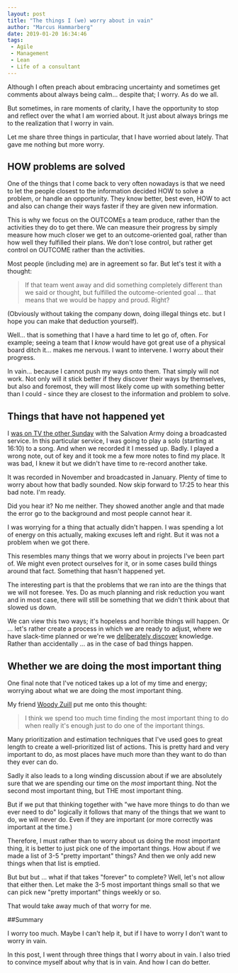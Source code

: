 ```yaml
---
layout: post
title: "The things I (we) worry about in vain"
author: "Marcus Hammarberg"
date: 2019-01-20 16:34:46
tags:
 - Agile
 - Management
 - Lean
 - Life of a consultant
---
```


Although I often preach about embracing uncertainty and sometimes get comments about always being calm... despite that; I worry. As do we all. 

But sometimes, in rare moments of clarity, I have the opportunity to stop and reflect over the what I am worried about. It just about always brings me to the realization that I worry in vain. 

Let me share three things in particular, that I have worried about lately. That gave me nothing but more worry.  

<a name='more'></a>

## HOW problems are solved

One of the things that I come back to very often nowadays is that we need to let the people closest to the information decided HOW to solve a problem, or handle an opportunity. They know better, best even, HOW to act and also can change their ways faster if they are given new information. 

This is why we focus on the OUTCOMEs a team produce, rather than the activities they do to get there. We can measure their progress by simply measure how much closer we get to an outcome-oriented goal, rather than how well they fulfilled their plans. We don't lose control, but rather get control on OUTCOME rather than the activities. 

Most people (including me) are in agreement so far. But let's test it with a thought: 

> If that team went away and did something completely different than we said or thought, but fulfilled the outcome-oriented goal ... that means that we would be happy and proud. Right? 

(Obviously without taking the company down, doing illegal things etc. but I hope you can make that deduction yourself). 

Well... that is something that I have a hard time to let go of, often. For example; seeing a team that I *know* would have got great use of a physical board ditch it... makes me nervous. I want to intervene. I worry about their progress. 

In vain... because I cannot push my ways onto them. That simply will not work. Not only will it stick better if they discover their ways by themselves, but also and foremost, they will most likely come up with something better than I could - since they are closest to the information and problem to solve. 

## Things that have not happened yet

I [was on TV the other Sunday](https://www.svtplay.se/video/20772688/gudstjanst/gudstjanst-avsnitt-4-3?start=auto&tab=2019&fbclid=IwAR2qSt-feMEXrXe6mez_DJxxmh6oYTpYqsKy3mhdIPUEDgVyd9VaVXia5kM) with the Salvation Army doing a broadcasted service. In this particular service, I was going to play a solo (starting at 16:10) to a song. And when we recorded it I messed up. Badly. I played a wrong note, out of key and it took me a few more notes to find my place. It was bad, I knew it but we didn't have time to re-record another take.

It was recorded in November and broadcasted in January. Plenty of time to worry about how that badly sounded. Now skip forward to 17:25 to hear this bad note. I'm ready. 

Did you hear it? No me neither. They showed another angle and that made the error go to the background and most people cannot hear it. 



I was worrying for a thing that actually didn't happen. I was spending a lot of energy on this actually, making excuses left and right. But it was not a problem when we got there. 

This resembles many things that we worry about in projects I've been part of. We might even protect ourselves for it, or in some cases build things around that fact. Something that hasn't happened yet.

The interesting part is that the problems that we ran into are the things that we will not foresee. Yes. Do as much planning and risk reduction you want and in most case, there will still be something that we didn't think about that slowed us down. 

We can view this two ways; it's hopeless and horrible things will happen. Or ... let's rather create a process in which we are ready to adjust, where we have slack-time planned or we're we [deliberately discover](https://dannorth.net/2010/08/30/introducing-deliberate-discovery/) knowledge. Rather than accidentally ... as in the case of bad things happen. 

## Whether we are doing the most important thing

One final note that I've noticed takes up a lot of my time and energy; worrying about what we are doing the most important thing. 

My friend [Woody Zuill](https://twitter.com/WoodyZuill) put me onto this thought: 

> I think we spend too much time finding the most important thing to do when really it's enough just to do one of the important things. 

Many prioritization and estimation techniques that I've used goes to great length to create a well-prioritized list of actions. This is pretty hard and very important to do, as most places have much more than they want to do than they ever can do. 

Sadly it also leads to a long winding discussion about if we are absolutely sure that we are spending our time on the *most* important thing. Not the second most important thing, but THE most important thing. 

But if we put that thinking together with "we have more things to do than we ever need to do" logically it follows that many of the things that we want to do, we will never do. Even if they are important (or more correctly was important at the time.)

Therefore, I must rather than to worry about us doing the most important thing, it is better to just pick one of the important things. How about if we made a list of 3-5 "pretty important" things? And then we only add new things when that list is emptied. 

But but but ... what if that takes "forever" to complete? Well, let's not allow that either then. Let make the 3-5 most important things small so that we can pick new "pretty important" things weekly or so. 

That would take away much of that worry for me. 

##Summary

I worry too much. Maybe I can't help it, but if I have to worry I don't want to worry in vain. 

In this post, I went through three things that I worry about in vain. I also tried to convince myself about why that is in vain. And how I can do better. 